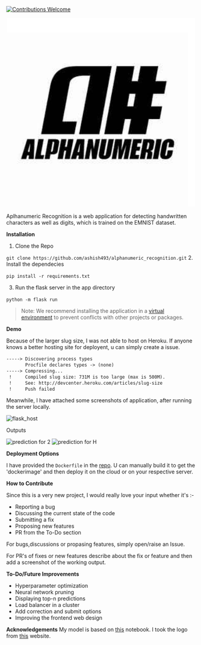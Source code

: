 
[![Contributions Welcome](https://img.shields.io/badge/contributions-welcome-brightgreen.svg?style=flat)](https://github.com/ashish493/alphanumeric_recognition/issues)
   
<p align="center">
    <img width="500" height="auto" src="images/logo.jpg" alt="Alphanumeric Logo" />
</p>
   
Aplhanumeric Recognition is a web application for detecting handwritten characters as well as digits, which is trained on the EMNIST dataset.

**Installation**

1. Clone the Repo

```git clone https://github.com/ashish493/alphanumeric_recognition.git```
2. Install the dependecies

```pip install -r requirements.txt```

3. Run the flask server in the app directory

```python -m flask run```

> Note: We recommend installing the application in a [virtual environment](https://packaging.python.org/guides/installing-using-pip-and-virtual-environments/#installing-virtualenv) to prevent conflicts with other projects or packages.

**Demo**

Because of the larger slug size, I was not able to host on Heroku. If anyone knows a better hosting site for deployent, u can simply create a issue.

```
-----> Discovering process types
       Procfile declares types -> (none)
-----> Compressing...
 !     Compiled slug size: 731M is too large (max is 500M).
 !     See: http://devcenter.heroku.com/articles/slug-size
 !     Push failed
```
Meanwhile, I have attached some screenshots of application, after running the server locally.

![flask_host](images/localhost.png)

Outputs

![prediction for 2](images/predict_2.png)
![prediction for H](images/predict_h.png)

**Deployment Options**

I have provided the ```Dockerfile``` in the [repo](https://github.com/ashish493/alphanumeric_recognition/blob/master/Dockerfile). U can manually build it to get the 'dockerimage' and then deploy it on the cloud or on your respective server. 

**How to Contribute**

Since this is a very new project, I would really love your input whether it's :- 
- Reporting a bug
- Discussing the current state of the code
- Submitting a fix
- Proposing new features
- PR from the To-Do section 

For bugs,discussions or propasing features, simply open/raise an Issue. 

For PR's of fixes or new features describe about the fix or feature and then add a screenshot of the working output. 

**To-Do/Future Improvements**
- Hyperparameter optimization 
- Neural network pruning 
- Displaying top-n predictions 
- Load balancer in a cluster 
- Add correction and submit options 
- Improving the frontend web design



**Acknowledgements**
My model is based on [this](https://github.com/Giffy/AI_EMNIST-character-recognition/blob/master/EMNIST_byClass_GPU_.ipynb) notebook.
 I took the logo from [this](https://omar-quiambao.squarespace.com/identity/fkjm6v8od4iekqn9hajd07vxtxuzwp) website.

